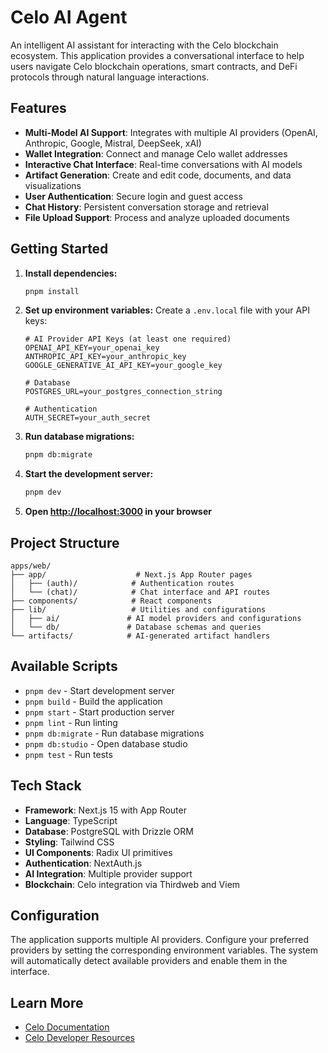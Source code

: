 # Celo AI Agent

An intelligent AI assistant for interacting with the Celo blockchain ecosystem. This application provides a conversational interface to help users navigate Celo blockchain operations, smart contracts, and DeFi protocols through natural language interactions.

## Features

- **Multi-Model AI Support**: Integrates with multiple AI providers (OpenAI, Anthropic, Google, Mistral, DeepSeek, xAI)
- **Wallet Integration**: Connect and manage Celo wallet addresses
- **Interactive Chat Interface**: Real-time conversations with AI models
- **Artifact Generation**: Create and edit code, documents, and data visualizations
- **User Authentication**: Secure login and guest access
- **Chat History**: Persistent conversation storage and retrieval
- **File Upload Support**: Process and analyze uploaded documents

## Getting Started

1. **Install dependencies:**

   ```bash
   pnpm install
   ```

2. **Set up environment variables:**
   Create a `.env.local` file with your API keys:

   ```env
   # AI Provider API Keys (at least one required)
   OPENAI_API_KEY=your_openai_key
   ANTHROPIC_API_KEY=your_anthropic_key
   GOOGLE_GENERATIVE_AI_API_KEY=your_google_key

   # Database
   POSTGRES_URL=your_postgres_connection_string

   # Authentication
   AUTH_SECRET=your_auth_secret
   ```

3. **Run database migrations:**

   ```bash
   pnpm db:migrate
   ```

4. **Start the development server:**

   ```bash
   pnpm dev
   ```

5. **Open [http://localhost:3000](http://localhost:3000) in your browser**

## Project Structure

```
apps/web/
├── app/                    # Next.js App Router pages
│   ├── (auth)/            # Authentication routes
│   └── (chat)/            # Chat interface and API routes
├── components/            # React components
├── lib/                   # Utilities and configurations
│   ├── ai/               # AI model providers and configurations
│   └── db/               # Database schemas and queries
└── artifacts/            # AI-generated artifact handlers
```

## Available Scripts

- `pnpm dev` - Start development server
- `pnpm build` - Build the application
- `pnpm start` - Start production server
- `pnpm lint` - Run linting
- `pnpm db:migrate` - Run database migrations
- `pnpm db:studio` - Open database studio
- `pnpm test` - Run tests

## Tech Stack

- **Framework**: Next.js 15 with App Router
- **Language**: TypeScript
- **Database**: PostgreSQL with Drizzle ORM
- **Styling**: Tailwind CSS
- **UI Components**: Radix UI primitives
- **Authentication**: NextAuth.js
- **AI Integration**: Multiple provider support
- **Blockchain**: Celo integration via Thirdweb and Viem

## Configuration

The application supports multiple AI providers. Configure your preferred providers by setting the corresponding environment variables. The system will automatically detect available providers and enable them in the interface.

## Learn More

- [Celo Documentation](https://docs.celo.org/)
- [Celo Developer Resources](https://developers.celo.org/)
